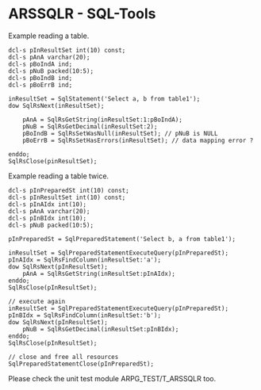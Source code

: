 # ARSSQLR - SQL-Tools

Example reading a table.

	dcl-s pInResultSet int(10) const;
	dcl-s pAnA varchar(20);
	dcl-s pBoIndA ind;
	dcl-s pNuB packed(10:5);
	dcl-s pBoIndB ind;
	dcl-s pBoErrB ind;
	
	inResultSet = SqlStatement('Select a, b from table1');
	dow SqlRsNext(inResultSet);
	  
		pAnA = SqlRsGetString(inResultSet:1:pBoIndA);
		pNuB = SqlRsGetDecimal(inResultSet:2); 
		pBoIndB = SqlRsSetWasNull(inResultSet); // pNuB is NULL
		pBoErrB = SqlRsSetHasErrors(inResultSet); // data mapping error ?
	  
	enddo;
	SqlRsClose(pinResultSet);
	
Example reading a table twice.

	dcl-s pInPreparedSt int(10) const;
	dcl-s pInResultSet int(10) const;
	dcl-s pInAIdx int(10);
	dcl-s pAnA varchar(20);
	dcl-s pInBIdx int(10);
	dcl-s pNuB packed(10:5);
	
	pInPreparedSt = SqlPreparedStatement('Select b, a from table1');
		
	inResultSet = SqlPreparedStatementExecuteQuery(pInPreparedSt);
	pInAIdx = SqlRsFindColumn(inResultSet:'a');
	dow SqlRsNext(pInResultSet);
		pAnA = SqlRsGetString(inResultSet:pInAIdx);
	enddo;
	SqlRsClose(pInResultSet);

    // execute again
	inResultSet = SqlPreparedStatementExecuteQuery(pInPreparedSt);
	pInBIdx = SqlRsFindColumn(inResultSet:'b');
	dow SqlRsNext(pInResultSet);
		pNuB = SqlRsGetDecimal(inResultSet:pInBIdx); 
	enddo;
	SqlRsClose(pInResultSet);    	
	
	// close and free all resources 
	SqlPreparedStatementClose(pInPreparedSt);
	
Please check the unit test module ARPG_TEST/T_ARSSQLR too. 
